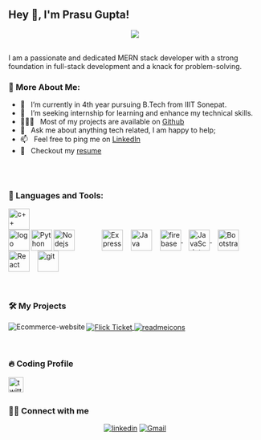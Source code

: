## Hey 👋, I'm Prasu Gupta!
<div align="center" >

  <img  src="https://media.giphy.com/media/qgQUggAC3Pfv687qPC/giphy.gif" />
</div>

<br/>


I am a passionate and dedicated MERN stack developer with a strong foundation in full-stack development and a knack for problem-solving. 

### 🧐 More About Me:

- 🔭 &nbsp; I’m currently in 4th year pursuing B.Tech from IIIT Sonepat.
- 🤝 &nbsp; I’m seeking internship for learning and enhance my technical skills.
- 👨🏻‍💻 &nbsp; Most of my projects are available on [Github](https://github.com/Prasugupta21?tab=repositories)
- 💬 &nbsp; Ask me about anything tech related, I am happy to help;
- 📫 &nbsp; Feel free to ping me on [LinkedIn](https://www.linkedin.com/in/prasu-gupta-9180bb226/)
- 📝 &nbsp; Checkout my [resume](https://drive.google.com/file/d/1Yu6Z_KWQktDMPY_XnGHnt1fxjdi_91Ln/view?usp=sharing)

  

<br/>


  



<br>

### 🔨 Languages and Tools:
<div align="center>
<a href="https://cplusplus.com/" target="_blank">   <img align="left" src="https://github.com/Prasugupta21/Prasugupta21/assets/101421981/cecdeff1-a6fe-490c-8119-76f574caa461" height="42px" alt=" c++"  style='margin-right:1000px' /> </a>
&nbsp; &nbsp;
<a href="https://www.cprogramming.com/" target="_blank">   <img align="left"  src="https://github.com/Prasugupta21/Prasugupta21/assets/101421981/c6f153c6-8f2d-4ab9-910e-58af8092761c" height="42px" alt=" logo"  /></a> 
&nbsp;&nbsp;
<a href="https://www.python.org" target="_blank"><img align="left" alt="Python" height ="42px" src="https://raw.githubusercontent.com/rahul-jha98/github_readme_icons/main/language_and_tools/square/python/python.svg"></a>
&nbsp;&nbsp;
<a href="https://nodejs.org/en" target="_blank"> <img align="left" alt="Nodejs" height ="42px" src="https://github.com/Prasugupta21/Prasugupta21/assets/101421981/88b37b1b-981a-4793-ab8b-7870beb2d981"> </a>
&nbsp;&nbsp;
<a href="https://expressjs.com/" target="_blank"><img align="center" alt="Express" height ="42px" src="https://github.com/Prasugupta21/Prasugupta21/assets/101421981/f997f8d6-ffda-4f08-8574-f7ca26c589eb"></a>
&nbsp;&nbsp;
<a href="https://react.dev/" target="_blank"><img align="center" alt="Java" height ="42px" src="https://github.com/Prasugupta21/Prasugupta21/assets/101421981/301479ca-cf71-4501-b823-8d911367607b"></a>
&nbsp;&nbsp;
<a href="https://www.mongodb.com/" target="_blank"> <img align="center" src="https://github.com/Prasugupta21/Prasugupta21/assets/101421981/ad7c9181-b49c-49ba-96d8-e45f617d2da6" alt="firebase" height ="42px"/> </a>
&nbsp;&nbsp;
<a href="https://tailwindcss.com/docs/installation" target="_blank"> <img align="center" alt="JavaScript" height ="42px"  src="https://github.com/Prasugupta21/Prasugupta21/assets/101421981/54eaa19e-a40a-4c68-8157-0026c5d627af"> </a>
&nbsp;&nbsp;
<a href="https://getbootstrap.com/" target="_blank"><img align="center" alt="Bootstrap" height ="42px" src="https://github.com/Prasugupta21/Prasugupta21/assets/101421981/d5664556-fb1b-406b-bc89-2b5313fb1f92"></a>
&nbsp;&nbsp;
<a href="https://www.postman.com/" target="_blank"> <img align="center" alt="React" height ="42px" src="https://github.com/Prasugupta21/Prasugupta21/assets/101421981/f329c11c-abd6-4f7c-96bd-cf952998fcae"></a>
&nbsp;&nbsp;
<a href="https://git-scm.com/" target="_blank"> <img src="https://raw.githubusercontent.com/rahul-jha98/github_readme_icons/main/language_and_tools/square/git-scm/git-scm.svg" align="center" alt="git" height='42px'/> </a>
</div>


<br/>
<br/>





### 🛠️ My Projects

<a href="https://ecommerce-website-iqbj.onrender.com/" target="_blank"> <img  alt="Ecommerce-website" src="https://github.com/Prasugupta21/Prasugupta21/assets/101421981/dedf07d4-7783-4d62-9959-55c8bd18dbc0" align="left"> </a>

<a href="https://flick-ticket.onrender.com/" target="_blank"> <img alt="Flick Ticket" src="https://github.com/Prasugupta21/Prasugupta21/assets/101421981/097309e1-8c52-419b-a9bb-0e442e89214f"   align="center"> </a>
<a href="https://blogger-unite.up.railway.app/" target="_blank"> <img alt="readmeicons" src="https://github.com/Prasugupta21/Prasugupta21/assets/101421981/c08f22c9-a665-4f65-be04-2f34ef84ac4c"  align="center"> </a>

<br/>


### 🔥 Coding Profile

<p align="center>

 <a href='https://leetcode.com/u/prasugupta09/'><img align='left' alt="twitter" src="https://github.com/Prasugupta21/Prasugupta21/assets/101421981/0e55c5dc-1160-4abf-892b-0c5762b7b1ab" height='30'/></a>
 <a href='https://www.codechef.com/users/prasugupta9'><img align='left' alt="twitter" src="https://github.com/Prasugupta21/Prasugupta21/assets/101421981/24a84593-24a4-42a0-a174-73138d9e1b39" height='30'/></a>
</p>
<br/>
<br/>

### 🙋‍♂️ Connect with me
<!-- Badges template - https://github.com/badges/shields -->
<p align="center">
<a href='https://www.linkedin.com/in/prasu-gupta-9180bb226/'><img  alt="linkedin" src="https://img.shields.io/badge/Linkedin-blue?style=for-the-badge&logo=linkedin&logoColor=white" /></a>

  <!--a href='https://leetcode.com/u/prasugupta09/'><img align='left' alt="twitter" src="https://img.shields.io/badge/linkdin-blue" height='18px'/></a> -->
  <a href="mailto:prasugupta06@gmail.com">
    <img alt="Gmail" src="https://img.shields.io/badge/Gmail-D14836?style=for-the-badge&logo=gmail&logoColor=white" />
  </a>
  </p>
  
<br/>

